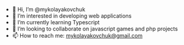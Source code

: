 - 👋 Hi, I’m @mykolayakovchuk
- 👀 I’m interested in developing web applications
- 🌱 I’m currently learning Typescript
- 💞️ I’m looking to collaborate on javascript games and php projects
- 📫 How to reach me: mykolayakovchuk@gmail.com

<!---
mykolayakovchuk/mykolayakovchuk is a ✨ special ✨ repository because its `README.md` (this file) appears on your GitHub profile.
You can click the Preview link to take a look at your changes.
--->
